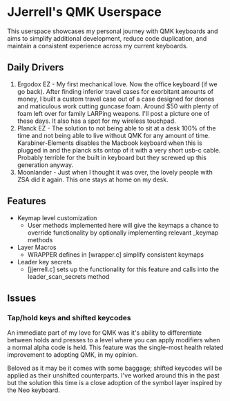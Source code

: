 <!--
 Copyright (C) 2021 Jerrell, Jacob <@jjerrell>
 
 This file is part of qmk_firmware.
 
 qmk_firmware is free software: you can redistribute it and/or modify
 it under the terms of the GNU General Public License as published by
 the Free Software Foundation, either version 3 of the License, or
 (at your option) any later version.
 
 qmk_firmware is distributed in the hope that it will be useful,
 but WITHOUT ANY WARRANTY; without even the implied warranty of
 MERCHANTABILITY or FITNESS FOR A PARTICULAR PURPOSE.  See the
 GNU General Public License for more details.
 
 You should have received a copy of the GNU General Public License
 along with qmk_firmware.  If not, see <http://www.gnu.org/licenses/>.
-->

# JJerrell's QMK Userspace

This userspace showcases my personal journey with QMK keyboards and aims to simplify
additional development, reduce code duplication, and maintain a consistent experience
across my current keyboards.

## Daily Drivers

1. Ergodox EZ - My first mechanical love. Now the office keyboard (if we go back). After finding inferior travel cases for exorbitant amounts of money, I built a custom travel case out of a case designed for drones and maticulous work cutting guncase foam. Around $50 with plenty of foam left over for family LARPing weapons. I'll post a picture one of these days. It also has a spot for my wireless touchpad.
2. Planck EZ - The solution to not being able to sit at a desk 100% of the time and not being able to live without QMK for any amount of time. Karabiner-Elements disables the Macbook keyboard when this is plugged in and the planck sits ontop of it with a very short usb-c cable. Probably terrible for the built in keyboard but they screwed up this generation anyway.
3. Moonlander - Just when I thought it was over, the lovely people with ZSA did it again. This one stays at home on my desk.

## Features

- Keymap level customization
  - User methods implemented here will give the keymaps a chance to override functionality by optionally implementing relevant _keymap methods
- Layer Macros
  - WRAPPER defines in [wrapper.c] simplify consistent keymaps
- Leader key secrets
  - [jjerrell.c] sets up the functionality for this feature and calls into the leader_scan_secrets method

## Issues

### Tap/hold keys and shifted keycodes

An immediate part of my love for QMK was it's ability to differentiate between holds and presses to a level where you can apply modifiers when a normal alpha code is held. This feature was the single-most health related improvement to adopting QMK, in my opinion.

Beloved as it may be it comes with some baggage; shifted keycodes will be applied as their unshifted counterparts. I've worked around this in the past but the solution this time is a close adoption of the symbol layer inspired by the Neo keyboard.
